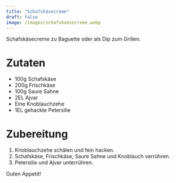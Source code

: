 ```yaml
---
title: "Schafskäsecreme"
draft: false
image: /images/schafskaesecreme.webp
---
```


Schafskäsecreme zu Baguette oder als Dip zum Grillen.

# Zutaten
- 100g Schafskäse
- 200g Frischkäse
- 100g Saure Sahne
- 2EL Ajvar
- Eine Knoblauchzehe
- 1EL gehackte Petersilie

# Zubereitung
1. Knoblauchzehe schälen und fein hacken.
2. Schafskäse, Frischkäse, Saure Sahne und Knoblauch verrühren.
3. Petersilie und Ajvar unterrühren.

Guten Appetit!